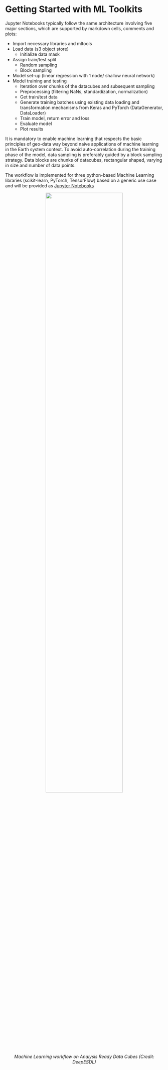# Getting Started with ML Toolkits

Jupyter Notebooks typically follow the same architecture involving five major sections, which are supported by markdown cells, comments and plots:

* Import necessary libraries and mltools
* Load data (s3 object store)
    * Initialize data mask
* Assign train/test split
    * Random sampling
    * Block sampling
* Model set-up (linear regression with 1 node/ shallow neural network)
* Model training and testing
    * Iteration over chunks of the datacubes and subsequent sampling
    * Preprocessing (filtering NaNs, standardization, normalization)
    * Get train/test data
    * Generate training batches using existing data loading and transformation mechanisms from Keras and PyTorch (DataGenerator, DataLoader)
    * Train model, return error and loss
    * Evaluate model
    * Plot results

It is mandatory to enable machine learning that respects the basic principles of geo-data way beyond naive applications of machine learning in the Earth system context. To avoid auto-correlation during the training phase of the model, data sampling is preferably  guided by a block sampling strategy. Data blocks are chunks of datacubes, rectangular shaped, varying in size and number of data points.

The workflow is implemented for three python-based Machine Learning libraries (scikit-learn, PyTorch, TensorFlow) based on a generic use case and will be provided as [Jupyter Notebooks](ml_example.md)

<p align="center">
<img src="../../images/mltoolkit_scheme.png" width="70%" height="70%">
</p>
<p align = "center"><i>
Machine Learning workflow on Analysis Ready Data Cubes (Credit: DeepESDL)</i>
</p>

